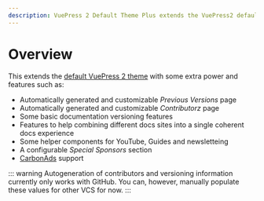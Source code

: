 ```yaml
---
description: VuePress 2 Default Theme Plus extends the VuePress2 default theme with some extra power and features.
---
```


# Overview

This extends the [default VuePress 2 theme](https://v2.vuepress.vuejs.org/reference/default-theme/config.html#basic-config) with some extra power and features such as:

* Automatically generated and customizable _Previous Versions_ page
* Automatically generated and customizable _Contributorz_ page
* Some basic documentation versioning features
* Features to help combining different docs sites into a single coherent docs experience
* Some helper components for YouTube, Guides and newsletteing
* A configurable _Special Sponsors_ section
* [CarbonAds](https://www.carbonads.net/) support

::: warning
Autogeneration of contributors and versioning information currently only works with GitHub. You can, however, manually populate these values for other VCS for now.
:::

